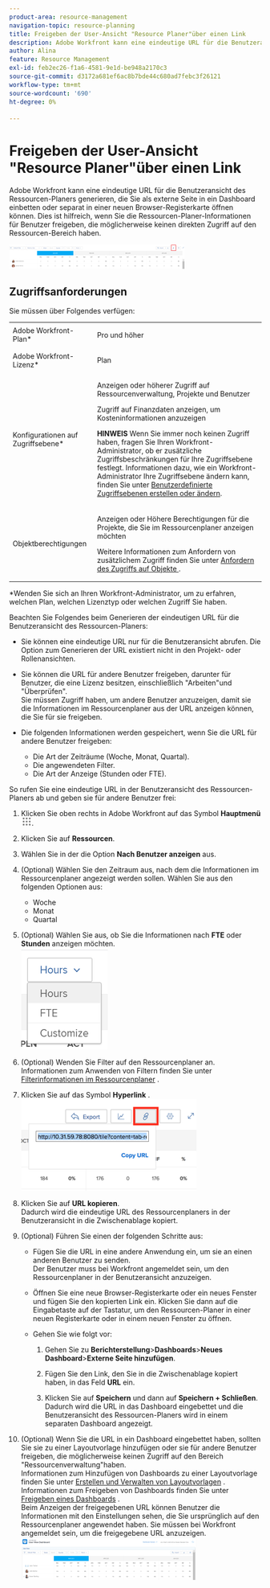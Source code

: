 ```yaml
---
product-area: resource-management
navigation-topic: resource-planning
title: Freigeben der User-Ansicht "Resource Planer"über einen Link
description: Adobe Workfront kann eine eindeutige URL für die Benutzeransicht des Ressourcen-Planers generieren, die Sie als externe Seite in ein Dashboard einbetten oder separat in einer neuen Browser-Registerkarte öffnen können. Dies ist hilfreich, wenn Sie die Ressourcen-Planer-Informationen für Benutzer freigeben, die möglicherweise keinen direkten Zugriff auf den Ressourcen-Bereich haben.
author: Alina
feature: Resource Management
exl-id: feb2ec26-f1a6-4581-9e1d-be948a2170c3
source-git-commit: d3172a681ef6ac8b7bde44c680ad7febc3f26121
workflow-type: tm+mt
source-wordcount: '690'
ht-degree: 0%

---
```


# Freigeben der User-Ansicht &quot;Resource Planer&quot;über einen Link

Adobe Workfront kann eine eindeutige URL für die Benutzeransicht des Ressourcen-Planers generieren, die Sie als externe Seite in ein Dashboard einbetten oder separat in einer neuen Browser-Registerkarte öffnen können. Dies ist hilfreich, wenn Sie die Ressourcen-Planer-Informationen für Benutzer freigeben, die möglicherweise keinen direkten Zugriff auf den Ressourcen-Bereich haben.

![](assets/rp-user-view-with-link-highlight-350x49.png)

## Zugriffsanforderungen

Sie müssen über Folgendes verfügen:

<table style="table-layout:auto"> 
 <col> 
 <col> 
 <tbody> 
  <tr> 
   <td role="rowheader">Adobe Workfront-Plan*</td> 
   <td> <p>Pro und höher</p> </td> 
  </tr> 
  <tr> 
   <td role="rowheader">Adobe Workfront-Lizenz*</td> 
   <td> <p>Plan </p> </td> 
  </tr> 
  <tr> 
   <td role="rowheader">Konfigurationen auf Zugriffsebene*</td> 
   <td> <p>Anzeigen oder höherer Zugriff auf Ressourcenverwaltung, Projekte und Benutzer</p> <p>Zugriff auf Finanzdaten anzeigen, um Kosteninformationen anzuzeigen </p> <p><b>HINWEIS</b> Wenn Sie immer noch keinen Zugriff haben, fragen Sie Ihren Workfront-Administrator, ob er zusätzliche Zugriffsbeschränkungen für Ihre Zugriffsebene festlegt. Informationen dazu, wie ein Workfront-Administrator Ihre Zugriffsebene ändern kann, finden Sie unter <a href="../../administration-and-setup/add-users/configure-and-grant-access/create-modify-access-levels.md" class="MCXref xref">Benutzerdefinierte Zugriffsebenen erstellen oder ändern</a>.</p> </td> 
  </tr> 
  <tr> 
   <td role="rowheader">Objektberechtigungen</td> 
   <td> <p>Anzeigen oder Höhere Berechtigungen für die Projekte, die Sie im Ressourcenplaner anzeigen möchten</p> <p>Weitere Informationen zum Anfordern von zusätzlichem Zugriff finden Sie unter <a href="../../workfront-basics/grant-and-request-access-to-objects/request-access.md" class="MCXref xref">Anfordern des Zugriffs auf Objekte </a>.</p> </td> 
  </tr> 
 </tbody> 
</table>

&#42;Wenden Sie sich an Ihren Workfront-Administrator, um zu erfahren, welchen Plan, welchen Lizenztyp oder welchen Zugriff Sie haben.


Beachten Sie Folgendes beim Generieren der eindeutigen URL für die Benutzeransicht des Ressourcen-Planers:

* Sie können eine eindeutige URL nur für die Benutzeransicht abrufen. Die Option zum Generieren der URL existiert nicht in den Projekt- oder Rollenansichten.
* Sie können die URL für andere Benutzer freigeben, darunter für Benutzer, die eine Lizenz besitzen, einschließlich &quot;Arbeiten&quot;und &quot;Überprüfen&quot;.\
  Sie müssen Zugriff haben, um andere Benutzer anzuzeigen, damit sie die Informationen im Ressourcenplaner aus der URL anzeigen können, die Sie für sie freigeben.
* Die folgenden Informationen werden gespeichert, wenn Sie die URL für andere Benutzer freigeben:

   * Die Art der Zeiträume (Woche, Monat, Quartal).
   * Die angewendeten Filter.
   * Die Art der Anzeige (Stunden oder FTE).

So rufen Sie eine eindeutige URL in der Benutzeransicht des Ressourcen-Planers ab und geben sie für andere Benutzer frei:

1. Klicken Sie oben rechts in Adobe Workfront auf das Symbol **Hauptmenü** ![](assets/main-menu-icon.png).

1. Klicken Sie auf **Ressourcen**.
1. Wählen Sie in der die Option **Nach Benutzer anzeigen** aus.
1. (Optional) Wählen Sie den Zeitraum aus, nach dem die Informationen im Ressourcenplaner angezeigt werden sollen. Wählen Sie aus den folgenden Optionen aus:

   * Woche
   * Monat
   * Quartal

1. (Optional) Wählen Sie aus, ob Sie die Informationen nach **FTE** oder **Stunden** anzeigen möchten.\
   ![RP_hours_or_fte_in_user_view.png](assets/rp-hours-or-fte-in-user-view.png)

1. (Optional) Wenden Sie Filter auf den Ressourcenplaner an.\
   Informationen zum Anwenden von Filtern finden Sie unter [Filterinformationen im Ressourcenplaner](../../resource-mgmt/resource-planning/filter-resource-planner.md) .

1. Klicken Sie auf das Symbol **Hyperlink** .\
   ![RP_Storm_generate_URL_with_copy_URL_link.png](assets/rp-storm-generate-url-with-copy-url-link-350x182.png)

1. Klicken Sie auf **URL kopieren**.\
   Dadurch wird die eindeutige URL des Ressourcenplaners in der Benutzeransicht in die Zwischenablage kopiert.

1. (Optional) Führen Sie einen der folgenden Schritte aus:  

   * Fügen Sie die URL in eine andere Anwendung ein, um sie an einen anderen Benutzer zu senden.\
     Der Benutzer muss bei Workfront angemeldet sein, um den Ressourcenplaner in der Benutzeransicht anzuzeigen.
   * Öffnen Sie eine neue Browser-Registerkarte oder ein neues Fenster und fügen Sie den kopierten Link ein. Klicken Sie dann auf die Eingabetaste auf der Tastatur, um den Ressourcen-Planer in einer neuen Registerkarte oder in einem neuen Fenster zu öffnen.
   * Gehen Sie wie folgt vor:

     <!--   
     <MadCap:conditionalText data-mc-conditions="QuicksilverOrClassic.Draft mode">   
     (NOTE:&nbsp;turn this into a numbered list)   
     </MadCap:conditionalText>   
     -->

      1. Gehen Sie zu **Berichterstellung**>**Dashboards**>**Neues Dashboard**>**Externe Seite hinzufügen**.

      1. Fügen Sie den Link, den Sie in die Zwischenablage kopiert haben, in das Feld **URL** ein.
      1. Klicken Sie auf **Speichern** und dann auf **Speichern + Schließen**.\
         Dadurch wird die URL in das Dashboard eingebettet und die Benutzeransicht des Ressourcen-Planers wird in einem separaten Dashboard angezeigt.

1. (Optional) Wenn Sie die URL in ein Dashboard eingebettet haben, sollten Sie sie zu einer Layoutvorlage hinzufügen oder sie für andere Benutzer freigeben, die möglicherweise keinen Zugriff auf den Bereich &quot;Ressourcenverwaltung&quot;haben.\
   Informationen zum Hinzufügen von Dashboards zu einer Layoutvorlage finden Sie unter [Erstellen und Verwalten von Layoutvorlagen](../../administration-and-setup/customize-workfront/use-layout-templates/create-and-manage-layout-templates.md) .\
   Informationen zum Freigeben von Dashboards finden Sie unter [Freigeben eines Dashboards](../../reports-and-dashboards/dashboards/creating-and-managing-dashboards/share-dashboard.md) .\
   Beim Anzeigen der freigegebenen URL können Benutzer die Informationen mit den Einstellungen sehen, die Sie ursprünglich auf den Ressourcenplaner angewendet haben. Sie müssen bei Workfront angemeldet sein, um die freigegebene URL anzuzeigen.\
   ![user_view_dashoard_from_unique_url.png](assets/user-view-dashoard-from-unique-url-350x85.png)

